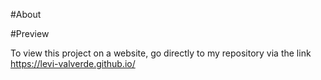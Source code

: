 #About

#Preview

To view this project on a website, go directly to my repository via the link https://levi-valverde.github.io/
